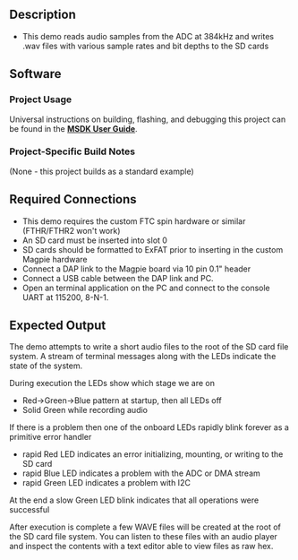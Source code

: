 ## Description

- This demo reads audio samples from the ADC at 384kHz and writes .wav files with various sample rates and bit depths to the SD cards

## Software

### Project Usage

Universal instructions on building, flashing, and debugging this project can be found in the **[MSDK User Guide](https://analogdevicesinc.github.io/msdk/USERGUIDE/)**.

### Project-Specific Build Notes

(None - this project builds as a standard example)

## Required Connections

- This demo requires the custom FTC spin hardware or similar (FTHR/FTHR2 won't work)
- An SD card must be inserted into slot 0
- SD cards should be formatted to ExFAT prior to inserting in the custom Magpie hardware
- Connect a DAP link to the Magpie board via 10 pin 0.1" header
- Connect a USB cable between the DAP link and PC.
- Open an terminal application on the PC and connect to the console UART at 115200, 8-N-1.

## Expected Output

The demo attempts to write a short audio files to the root of the SD card file system. A stream of terminal messages along with the LEDs indicate the state of the system.

During execution the LEDs show which stage we are on

- Red->Green->Blue pattern at startup, then all LEDs off
- Solid Green while recording audio

If there is a problem then one of the onboard LEDs rapidly blink forever as a primitive error handler

- rapid Red LED indicates an error initializing, mounting, or writing to the SD card
- rapid Blue LED indicates a problem with the ADC or DMA stream
- rapid Green LED indicates a problem with I2C


At the end a slow Green LED blink indicates that all operations were successful

After execution is complete a few WAVE files will be created at the root of the SD card file system. You can listen to these
files with an audio player and inspect the contents with a text editor able to view files as raw hex.
